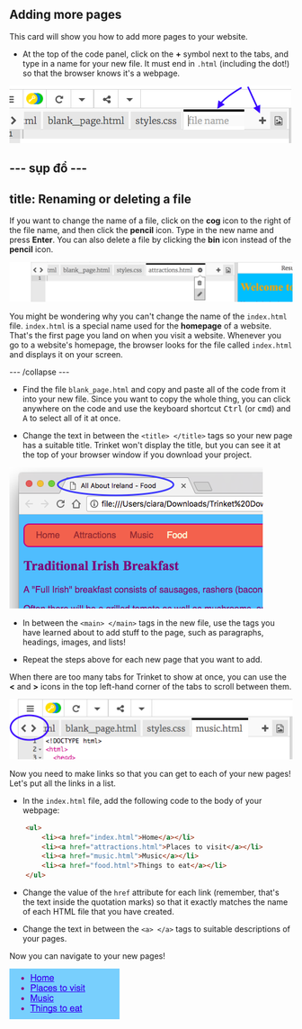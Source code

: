 ## Adding more pages

This card will show you how to add more pages to your website.

- At the top of the code panel, click on the **+** symbol next to the tabs, and type in a name for your new file. It must end in `.html` (including the dot!) so that the browser knows it's a webpage.

![Adding a new file in Trinket](images/tktNewFileArrows.png)

## \--- sụp đổ \---

## title: Renaming or deleting a file

If you want to change the name of a file, click on the **cog** icon to the right of the file name, and then click the **pencil** icon. Type in the new name and press **Enter**. You can also delete a file by clicking the **bin** icon instead of the **pencil** icon.

![](images/EditFilename.png)

You might be wondering why you can't change the name of the `index.html` file. `index.html` is a special name used for the **homepage** of a website. That's the first page you land on when you visit a website. Whenever you go to a website's homepage, the browser looks for the file called `index.html` and displays it on your screen.

\--- /collapse \---

- Find the file `blank_page.html` and copy and paste all of the code from it into your new file. Since you want to copy the whole thing, you can click anywhere on the code and use the keyboard shortcut <kbd>Ctrl</kbd> (or <kbd>cmd</kbd>) and <kbd>A</kbd> to select all of it at once.

- Change the text in between the `<title> </title>` tags so your new page has a suitable title. Trinket won't display the title, but you can see it at the top of your browser window if you download your project.

![The page title showing in the browser tab](images/egLocalFileWindowTitle.png)

- In between the `<main> </main>` tags in the new file, use the tags you have learned about to add stuff to the page, such as paragraphs, headings, images, and lists!

- Repeat the steps above for each new page that you want to add.

When there are too many tabs for Trinket to show at once, you can use the **<** and **>** icons in the top left-hand corner of the tabs to scroll between them.

![The buttons for scrolling the tabs](images/tktScrollTabIcons.png)

Now you need to make links so that you can get to each of your new pages! Let's put all the links in a list.

- In the `index.html` file, add the following code to the body of your webpage:

```html
    <ul>
        <li><a href="index.html">Home</a></li>
        <li><a href="attractions.html">Places to visit</a></li>
        <li><a href="music.html">Music</a></li>
        <li><a href="food.html">Things to eat</a></li>
    </ul>
```

- Change the value of the `href` attribute for each link (remember, that's the text inside the quotation marks) so that it exactly matches the name of each HTML file that you have created.

- Change the text in between the `<a> </a>` tags to suitable descriptions of your pages.

Now you can navigate to your new pages!

![Example list of links on a web page](images/egListOfPageLinks.png)